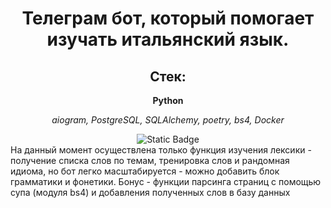 <div id="header" align="center">
<h1>Телеграм бот, который помогает изучать итальянский язык.</h1>
<h2>Стек:</h2>
<p><b>Python</b> </p>
 <p><i>aiogram, PostgreSQL, SQLAlchemy, poetry, bs4, Docker </b></i>
</p>
<img alt="Static Badge" src="https://img.shields.io/badge/Telegram-blue?style=plastic&logo=Telegram&logoSize=auto&link=https%3A%2F%2Fweb.telegram.org%2Fk%2F%23%40learning_italian_bot">
  
  </div>
На данный момент осуществлена только функция изучения лексики - получение списка слов по темам, тренировка слов  и рандомная идиома, но бот легко масштабируется - можно добавить блок грамматики и фонетики.
Бонус - функции парсинга страниц с помощью супа (модуля bs4) и добавления полученных слов в базу данных




